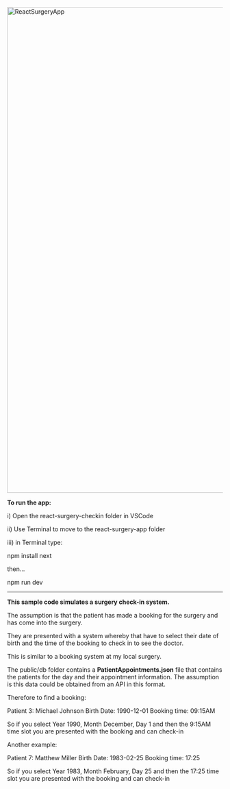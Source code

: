 
<img width="2288" height="1134" alt="ReactSurgeryApp" src="https://github.com/user-attachments/assets/de79dc70-e011-42e8-a97a-83cceb9b9062" />

**To run the app:**

i) Open the react-surgery-checkin folder in VSCode

ii) Use Terminal to move to the react-surgery-app folder

iii) in Terminal type:

npm install next

then...

npm run dev

------------------

**This sample code simulates a surgery check-in system.**

The assumption is that the patient has made a booking for the surgery and has come into the surgery.

They are presented with a system whereby that have to select their date of birth and the time of the booking to check in to see the doctor.

This is similar to a booking system at my local surgery.

The public/db folder contains a **PatientAppointments.json** file that contains the patients for the day and their appointment information. The assumption is this data could be obtained from an API in this format.

Therefore to find a booking:

Patient 3: Michael Johnson
Birth Date: 1990-12-01
Booking time: 09:15AM

So if you select Year 1990, Month December, Day 1 and then the 9:15AM time slot you are presented with the booking and can check-in

Another example:

Patient 7: Matthew Miller
Birth Date: 1983-02-25
Booking time: 17:25

So if you select Year 1983, Month February, Day 25 and then the 17:25 time slot you are presented with the booking and can check-in
